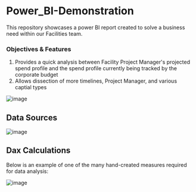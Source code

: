 # Power_BI-Demonstration
This repository showcases a power BI report created to solve a business need within our Facilities team.

### Objectives & Features
1) Provides a quick analysis between Facility Project Manager's projected spend profile and the spend profile currently being tracked by the corporate budget
2) Allows dissection of more timelines, Project Manager, and various captial types

![image](https://github.com/user-attachments/assets/24d83b13-f040-4094-92a4-74fb2726df2d)

## Data Sources
![image](https://github.com/user-attachments/assets/cb6f5ff9-05ca-48d1-81a6-af5be142fcaf)

## Dax Calculations
Below is an example of one of the many hand-created measures required for data analysis:

![image](https://github.com/user-attachments/assets/0bc39df3-ac51-4c11-85a2-5c1fe0856377)
